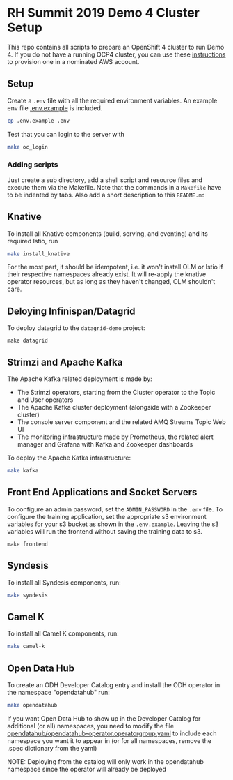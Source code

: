 # RH Summit 2019 Demo 4 Cluster Setup

This repo contains all scripts to prepare an OpenShift 4 cluster to run Demo 4. If you do not have a running OCP4 cluster, you can use these [instructions](/cluster-installer/README.md) to provision one in a nominated AWS account.

## Setup

Create a `.env` file with all the required environment variables. An example env file [.env.example](.env.example) is included.

```bash
cp .env.example .env
```

Test that you can login to the server with

```bash
make oc_login
```

### Adding scripts

Just create a sub directory, add a shell script and resource files and execute them via the Makefile.
Note that the commands in a `Makefile` have to be indented by tabs.
Also add a short description to this `README.md`

## Knative

To install all Knative components (build, serving, and eventing) and
its required Istio, run

```bash
make install_knative
```

For the most part, it should be idempotent, i.e. it won't install OLM
or Istio if their respective namespaces already exist. It will
re-apply the knative operator resources, but as long as they haven't
changed, OLM shouldn't care.

## Deloying Infinispan/Datagrid
To deploy datagrid to the `datagrid-demo` project:
```
make datagrid
```

## Strimzi and Apache Kafka

The Apache Kafka related deployment is made by:

* The Strimzi operators, starting from the Cluster operator to the Topic and User operators
* The Apache Kafka cluster deployment (alongside with a Zookeeper cluster)
* The console server component and the related AMQ Streams Topic Web UI
* The monitoring infrastructure made by Prometheus, the related alert manager and Grafana with Kafka and Zookeeper dashboards

To deploy the Apache Kafka infrastructure:

```bash
make kafka
```

## Front End Applications and Socket Servers
To configure an admin password, set the `ADMIN_PASSWORD` in the `.env` file.
To configure the training application, set the appropriate s3 environment variables
for your s3 bucket as shown in the `.env.example`.  Leaving the s3 variables 
will run the frontend without saving the training data to s3.
```
make frontend
```

## Syndesis 

To install all Syndesis components, run:

```bash
make syndesis
```

## Camel K 

To install all Camel K components, run:

```bash
make camel-k
```

## Open Data Hub
To create an ODH Developer Catalog entry and install the ODH operator in the
namespace "opendatahub" run:

```bash
make opendatahub
```

If you want Open Data Hub to show up in the Developer Catalog for additional (or all) 
namespaces, you need to modify the file 
[opendatahub/opendatahub-operator.operatorgroup.yaml](opendatahub/opendatahub-operator.operatorgroup.yaml)
to include each namespace you want it to appear in (or for all namespaces,
remove the .spec dictionary from the yaml)

NOTE: Deploying from the catalog will only work in the opendatahub namespace
since the operator will already be deployed
